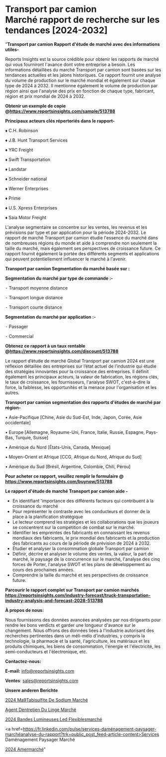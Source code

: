 # Transport par camion Marché rapport de recherche sur les tendances [2024-2032]

"<strong>Transport par camion Rapport d'étude de marché avec des informations utiles-</strong>

Reports Insights est la source crédible pour obtenir les rapports de marché qui vous fourniront l'avance dont votre entreprise a besoin. Les informations détaillées du marché Transport par camion sont basées sur les tendances actuelles et les jalons historiques. Ce rapport fournit une analyse du volume de production sur le marché mondial et également sur chaque type de 2024 à 2032. Il mentionne également le volume de production par région ainsi que l'analyse des prix en fonction de chaque type, fabricant, région et prix mondial de 2024 à 2032.

<strong><b>Obtenir un exemple de copie @</b></strong><a href=https://www.reportsinsights.com/sample/513788><strong><b>https://www.reportsinsights.com/sample/513788</b></strong></a>

<b>Principaux acteurs clés répertoriés dans le rapport-</b>

<b> </b>♦ C.H. Robinson

♦ J.B. Hunt Transport Services

♦ YRC Freight

♦ Swift Transportation

♦ Landstar

♦ Schneider national

♦ Werner Enterprises

♦ Prime

♦ U.S. Xpress Enterprises

♦ Saia Motor Freight

L'analyse segmentaire se concentre sur les ventes, les revenus et les prévisions par type et par application pour la période 2024-2032. Le rapport de marché Transport par camion étudie l'essence du marché dans de nombreuses régions du monde et aide à comprendre non seulement la taille du marché, mais également ses perspectives de croissance future. Ce rapport fournit également la portée des différents segments et applications qui peuvent potentiellement influencer le marché à l'avenir.

<strong>Transport par camion Segmentation du marché basée sur :</strong>

<strong>Segmentation du marché par type de commande :-</strong>

⁃ Transport moyenne distance

⁃ Transport longue distance

⁃ Transport courte distance

<strong>Segmentation du marché par application :-</strong>

⁃ Passager

⁃ Commercial

<strong><b>Obtenez ce rapport à un taux rentable @</b></strong><a href=https://www.reportsinsights.com/discount/513788><strong><b>https://www.reportsinsights.com/discount/513788</b></strong></a>

Le rapport d’étude de marché Global Transport par camion 2024 est une réflexion détaillée des entreprises sur l’état actuel de l’industrie qui étudie des stratégies innovantes pour la croissance des entreprises. Il définit également les principaux acteurs, la valeur de fabrication, les régions clés, le taux de croissance, les fournisseurs, l'analyse SWOT, c'est-à-dire la force, la faiblesse, les opportunités et la menace pour l'organisation et les autres.

<strong>Transport par camion segmentation des rapports d'études de marché par région-</strong>

• Asie-Pacifique [Chine, Asie du Sud-Est, Inde, Japon, Corée, Asie occidentale]

• Europe [Allemagne, Royaume-Uni, France, Italie, Russie, Espagne, Pays-Bas, Turquie, Suisse]

• Amérique du Nord [États-Unis, Canada, Mexique]

• Moyen-Orient et Afrique [CCG, Afrique du Nord, Afrique du Sud]

• Amérique du Sud [Brésil, Argentine, Colombie, Chili, Pérou]

<strong>Pour acheter ce rapport, veuillez remplir le formulaire @   <a href=https://www.reportsinsights.com/buynow/513788>https://www.reportsinsights.com/buynow/513788</a></strong>

<strong>Le rapport d'étude de marché Transport par camion aide -</strong>
<ul>
  <li>En identifiant 'importance des différents facteurs qui contribuent à la croissance du marché</li>
  <li>Pour représenter le contraste avec les conducteurs et donner de la place à la planification stratégique</li>
  <li>Le lecteur comprend les stratégies et les collaborations que les joueurs se concentrent sur la compétition de combat sur le marché.</li>
  <li>Identifier les empreintes des fabricants en connaissant les revenus mondiaux des fabricants, le prix mondial des fabricants et la production des fabricants au cours de la période de prévision de 2024 à 2032.</li>
  <li>Étudier et analyser la consommation globale Transport par camion</li>
  <li>Définir, décrire et analyser le volume des ventes, la valeur, la part de marché, le paysage de la concurrence sur le marché, l'analyse des cinq forces de Porter, l'analyse SWOT et les plans de développement au cours des prochaines années.</li>
  <li>Comprendre la taille du marché et ses perspectives de croissance future.</li>
</ul>

<strong>Parcourir le rapport complet sur Transport par camion marchés <a href=https://reportsinsights.com/industry-forecast/truck-transportation-industry-analysis-and-forecast-2028-513788>https://reportsinsights.com/industry-forecast/truck-transportation-industry-analysis-and-forecast-2028-513788</a></strong>

<strong>À propos de nous:</strong>

Nous fournissons des données avancées analysées par nos dirigeants pour rendre les bons verdicts et garder une longueur d'avance sur le changement. Nous offrons des données liées à l'industrie autorisant des recherches pertinentes dans un méli-mélo d'industries, y compris la technologie, la pharmacie et la santé, l'agriculture, les matériaux et les produits chimiques, les biens de consommation, l'énergie et l'électricité, les semi-conducteurs et l'électronique, etc.

<strong>Contactez-nous:</strong>

<strong>E-mail:</strong> <a href=mailto:info@reportsinsights.com>info@reportsinsights.com</a>

<strong>Ventes</strong>: <a href=mailto:sales@reportsinsights.com>sales@reportsinsights.com</a>

<strong>Unsere anderen Berichte</strong>

<a href=https://www.linkedin.com/pulse/2024-m%C3%A9tabisulfite-de-sodium-march%C3%A9tendance-0hqbc/>2024 Ma9Tabisulfite De Sodium Marché</a>

<a href=https://www.linkedin.com/pulse/agent-dentretien-du-linge-march%C3%A9-2024-part-croissance-bgerc/>Agent Dentretien Du Linge Marché</a>

<a href=https://www.linkedin.com/pulse/2024-bandes-lumineuses-led-flexiblesmarché-basé-8ktsc/>2024 Bandes Lumineuses Led Flexiblesmarché</a>

<a href=https://fr.linkedin.com/pulse/services-daménagement-paysager-marchéanalyse-du-rapport?trk=public_post_feed-article-content>Services Daménagement Paysager Marché</a>

<a href=https://www.linkedin.com/pulse/2024-amermarch%C3%A9-domaines-de-croissance-actions-gg7ef/>2024 Amermarché</a>"

